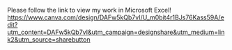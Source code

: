 Please follow the link to view my work in Microsoft Excel!
https://www.canva.com/design/DAFw5kQb7vI/U_m0bit4r1BJs76Kass59A/edit?utm_content=DAFw5kQb7vI&utm_campaign=designshare&utm_medium=link2&utm_source=sharebutton
